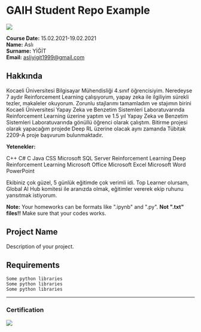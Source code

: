 # GAIH Student Repo Example
![](img/logo.png)

**Course Date:** 15.02.2021-19.02.2021  
**Name:** Aslı  
**Surname:** YİĞİT  
**Email:** asliyigit1999@gmail.com  

## Hakkında

Kocaeli Üniversitesi Bilgisayar Mühendisliği 4.sınıf öğrencisiyim. Neredeyse 7 aydır Reinforcement Learning çalışıyorum, yapay zeka ile ilgiliyim sürekli tezler, makaleler okuyorum. Zorunlu stajlarımı tamamladım ve stajımın birini Kocaeli Üniversitesi Yapay Zeka ve Benzetim Sistemleri Laboratuvarında Reinforcement Learning üzerine yaptım ve 1.5 yıl  Yapay Zeka ve Benzetim Sistemleri Laboratuvarında gönüllü öğrenci olarak çalıştım. Bitirme projesi olarak  yapacağım projede Deep RL üzerine olacak aynı zamanda Tübitak 2209-A proje başvurum bulunmaktadır. 

**Yetenekler:**

C++
C#
C
Java
CSS
Microsoft SQL Server 
Reinforcement Learning
Deep Reinforcement Learning
Microsoft Office
Microsoft Excel
Microsoft Word
PowerPoint


Ekibiniz çok güzel, 5 günlük eğitimde çok verimli idi. Top Learner olursam, Global AI Hub komitesi ile aranızda olmak, eğitimler vererek ekip ruhunu yansıtmak istiyorum.  

**Note:** Your homeworks can be formats like ".ipynb" and ".py". **Not ".txt" files!!** Make sure that your codes works.  

## Project Name
Description of your project.

## Requirements
```
Some python libraries
Some python libraries
Some python libraries
```
---

### Certification
![](img/certificate_ex.png)

